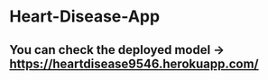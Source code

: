 # Heart-Disease-App

## You can check the deployed model -> https://heartdisease9546.herokuapp.com/
